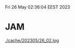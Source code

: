 Fri 26 May 02:36:04 EEST 2023
# JAM
<a href='./cache/202305/26_02.log'>./cache/202305/26_02.log</a>
